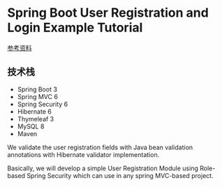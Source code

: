 # Spring Boot User Registration and Login Example Tutorial

[参考资料](https://www.javaguides.net/2018/10/user-registration-module-using-springboot-springmvc-springsecurity-hibernate5-thymeleaf-mysql.html)

## 技术栈

- Spring Boot 3
- Spring MVC 6
- Spring Security 6
- Hibernate 6
- Thymeleaf 3
- MySQL 8
- Maven

We validate the user registration fields with Java bean validation annotations with Hibernate validator implementation.

Basically, we will develop a simple User Registration Module using Role-based Spring Security which can use in any spring MVC-based project.
